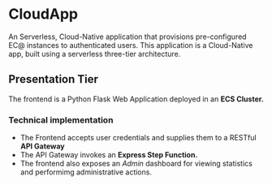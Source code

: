 # CloudApp
An Serverless, Cloud-Native application that provisions pre-configured EC@ instances to authenticated users.
This application is a Cloud-Native app, built using a serverless three-tier architecture.

## Presentation Tier
The frontend is a Python Flask Web Application deployed in an **ECS Cluster.**
### Technical implementation
- The Frontend accepts user credentials and supplies them to a RESTful **API Gateway**
- The API Gateway invokes an **Express Step Function.**
- The frontend also exposes an _Admin_ dashboard for viewing statistics and performimg administrative actions.

